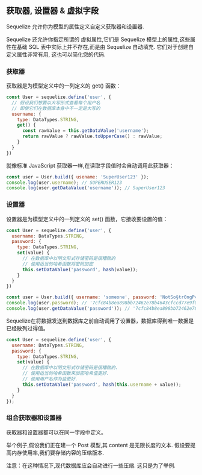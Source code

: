 ## 获取器, 设置器 & 虚拟字段


Sequelize 允许你为模型的属性定义自定义获取器和设置器.

Sequelize 还允许你指定所谓的 虚拟属性,它们是 Sequelize 模型上的属性,这些属性在基础 SQL 表中实际上并不存在,而是由 Sequelize 自动填充. 它们对于创建自定义属性非常有用, 这也可以简化您的代码.

### 获取器

获取器是为模型定义中的一列定义的 get() 函数：
```javascript
const User = sequelize.define('user', {
  // 假设我们想要以大写形式查看每个用户名
  // 即使它们在数据库本身中不一定是大写的
  username: {
    type: DataTypes.STRING,
    get() {
      const rawValue = this.getDataValue('username');
      return rawValue ? rawValue.toUpperCase() : rawValue;
    }
  }
})
```

就像标准 JavaScript 获取器一样,在读取字段值时会自动调用此获取器：

```javascript
const user = User.build({ usename: 'SuperUser123' });
console.log(user.username); // SUPERUSER123
console.log(user.getDataValue('username')); // SuperUser123
```

### 设置器

设置器是为模型定义中的一列定义的 set() 函数，它接收要设置的值：
```javascript
const User = sequelize.define('user', {
  username: DataTypes.STRING,
  password: {
    type: DataTypes.STRING,
    set(value) {
      // 在数据库中以明文形式存储密码是很糟糕的
      // 使用适当的哈希函数将密码加密
      this.setDataValue('password', hash(value));
    }
  }
})
```

```javascript
const user = User.build({ username: 'someone', password: 'NotSo§tr0ngP4$SW0RD!' });
console.log(user.password); // '7cfc84b8ea898bb72462e78b4643cfccd77e9f05678ec2ce78754147ba947acc'
console.log(user.getDataValue('password')); // '7cfc84b8ea898bb72462e78b4643cfccd77e9f05678ec2ce78754147ba947acc'
```

Sequelize在将数据发送到数据库之前自动调用了设置器，数据库得到唯一数据是已经散列过得值。

```javascript
const User = sequelize.define('user', {
  username: DataTypes.STRING,
  password: {
    type: DataTypes.STRING,
    set(value) {
      // 在数据库中以明文形式存储密码是很糟糕的.
      // 使用适当的哈希函数来加密哈希值更好.
      // 使用用户名作为盐更好.
      this.setDataValue('password', hash(this.username + value));
    }
  }
});
```

### 组合获取器和设置器

获取器和设置器都可以在同一字段中定义。

举个例子,假设我们正在建一个 Post 模型,其 content 是无限长度的文本. 假设要提高内存使用率,我们要存储内容的压缩版本.

注意：在这种情况下,现代数据库应会自动进行一些压缩. 这只是为了举例.

```javascript

```

